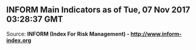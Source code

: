 ## INFORM Main Indicators as of Tue, 07 Nov 2017 03:28:37 GMT

Source: **INFORM (Index For Risk Management) - http://www.inform-index.org**
